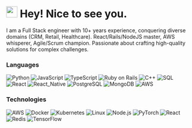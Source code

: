 <h1><img src="https://emojis.slackmojis.com/emojis/images/1531849430/4246/blob-sunglasses.gif?1531849430" width="30"/> Hey! Nice to see you.</h1> 
I am a Full Stack engineer with 10+ years experience, conquering diverse domains (CRM, Retail, Healthcare). React/Rails/NodeJS master, 
AWS whisperer, Agile/Scrum champion. Passionate about crafting high-quality solutions for complex challenges.

### Languages

![Python](https://img.shields.io/badge/-Python-000?&logo=Python)
![JavaScript](https://img.shields.io/badge/-JavaScript-000?&logo=JavaScript)
![TypeScript](https://img.shields.io/badge/-TypeScript-000?&logo=TypeScript)
![Ruby on Rails](https://img.shields.io/badge/-Ruby_on_Rails-5384DE?logo=ruby)
![C++](https://img.shields.io/badge/-C++-000?&logo=c%2b%2b&logoColor=00599C)
![SQL](https://img.shields.io/badge/-SQL-000?&logo=MySQL)
![React](https://img.shields.io/badge/-React-20232A?logo=react)
![React_Native](https://img.shields.io/badge/-React_Native-20232A?logo=react)
![PostgreSQL](https://img.shields.io/badge/-PostgreSQL-316192?logo=postgresql)
![MongoDB](https://img.shields.io/badge/-MongoDB-4EA94B?logo=mongodb)
![AWS](https://img.shields.io/badge/-AWS-232F3E?logo=amazon-aws)

### Technologies

![AWS](https://img.shields.io/badge/-AWS-000?&logo=Amazon-AWS&logoColor=F90)
![Docker](https://img.shields.io/badge/-Docker-000?&logo=Docker)
![Kubernetes](https://img.shields.io/badge/-Kubernetes-000?&logo=Kubernetes)
![Linux](https://img.shields.io/badge/-Linux-000?&logo=Linux)
![Node.js](https://img.shields.io/badge/-Node.js-000?&logo=node.js)
![PyTorch](https://img.shields.io/badge/-PyTorch-000?&logo=PyTorch)
![React](https://img.shields.io/badge/-React-000?&logo=React)
![Redis](https://img.shields.io/badge/-Redis-000?&logo=Redis)
![TensorFlow](https://img.shields.io/badge/-TensorFlow-000?&logo=TensorFlow)

